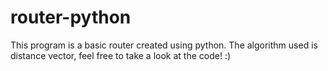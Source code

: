 # router-python
This program is a basic router created using python. The algorithm used is distance vector, feel free to take a look at the code! :)
